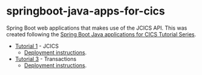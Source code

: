 # springboot-java-apps-for-cics

Spring Boot web applications that makes use of the JCICS API. This was created following the [Spring Boot Java applications for CICS Tutorial Series](https://developer.ibm.com/series/learning-path-spring-boot-java-applications-for-cics/).

- [Tutorial 1](./tutorial-1) - JCICS
  - [Deployment instructions](https://github.com/cicsdev/cics-java-liberty-springboot-jcics).
- [Tutorial 3](./tutorial-3) - Transactions
  - [Deployment instructions](https://github.com/cicsdev/cics-java-liberty-springboot-transactions).